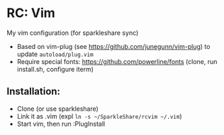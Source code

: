 # RC: Vim

My vim configuration (for sparkleshare sync)

- Based on vim-plug (see https://github.com/junegunn/vim-plug) to update `autoload/plug.vim`
- Require special fonts: https://github.com/powerline/fonts (clone, run install.sh, configure iterm)


## Installation:

- Clone (or use sparkleshare)
- Link it as .vim (expl `ln -s ~/SparkleShare/rcvim ~/.vim`)
- Start vim, then run :PlugInstall
